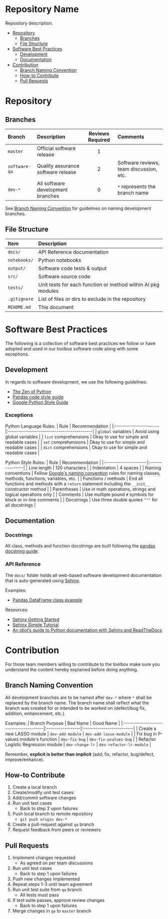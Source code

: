 # Repository Name

Repository description.

* [Repository](#repository)
   * [Branches](#branches)
   * [File Structure](#file-structure)
* [Software Best Practices](#software-best-practices)
   * [Development](#development)
   * [Documentation](#documentation)
* [Contribution](#contribution)
    * [Branch Naming Convention](#branch-naming-convention)
    * [How-to Contribute](#how-to-contribute)
    * [Pull Requests](#pull-requests)


# Repository


## Branches

| Branch        | Description                        | Reviews Required | Comments                                |
|:--------------|:-----------------------------------|:----------------:|:----------------------------------------|
| `master`      | Official software release          | 1                |                                         |
| `software-qa` | Quality assurance software release | 2                | Software reviews, team discussion, etc. |
| `dev-*`       | All software development branches  | 0                | `*` represents the branch name          |

See [Branch Naming Convention](#branch-naming-convention) for guidelines on naming development branches.


## File Structure

| Item         | Description                                                  |
|:-------------|:-------------------------------------------------------------|
| `docs/`      | API Reference documentation                                  |
| `notebooks/` | Python notebooks                                             |
| `output/`    | Software code tests & output                                 |
| `src/`       | Software source code                                         |
| `tests/`     | Unit tests for each function or method within AI pkg modules |
| `.gitignore` | List of files or dirs to exclude in the repository           |
| `README.md`  | This document                                                |


# Software Best Practices

The following is a collection of software best practices we follow or have adopted and used in our toolbox software code along with some exceptions.


## Development

In regards to software development, we use the following guidelines:
* [The Zen of Python](https://www.python.org/dev/peps/pep-0020/#id2)
* [Pandas code style guide](https://pandas.pydata.org/pandas-docs/stable/development/code_style.html)
* [Google Python Style Guide](https://google.github.io/styleguide/pyguide.html)


### Exceptions

Python Language Rules:
| Rule                  | Recommendation                            |
|:----------------------|:------------------------------------------|
| `global` variables    | Avoid using global variables              |
| `list` comprehensions | Okay to use for simple and readable cases |
| `set` comprehensions  | Okay to use for simple and readable cases |
| `dict` comprehensions | Okay to use for simple and readable cases |

Python Style Rules:
| Rule                 | Recommendation |
|:---------------------|:---------------|
| Line length          | 120 characters |
| Indentation          | 4 spaces |
| Naming conventions   | Follow [Google's naming convention](https://google.github.io/styleguide/pyguide.html?showone=Naming#316-naming) rules for naming classes, methods, functions, variables, etc. |
| Functions / methods  | End all functions and methods with a `return` statement including the `__init__` constructor method |
| Parentheses          | Use in math operations, strings and logical operations only |
| Comments             | Use multiple pound `#` symbols for block or in-line comments |
| Docstrings           | Use three double quotes `"""` for all docstrings |


## Documentation


### Docstrings

All class, methods and function docstrings are built following the [pandas docstring guide](https://pandas.pydata.org/pandas-docs/stable/development/contributing_docstring.html).


### API Reference

The `docs/` folder holds all web-based software development documentation that is auto-generated using [Sphinx](http://www.sphinx-doc.org/en/stable/index.html).

Examples:
* [Pandas DataFrame class example](https://pandas.pydata.org/pandas-docs/stable/reference/api/pandas.DataFrame.html)

Resources:
* [Sphinx Getting Started](http://www.sphinx-doc.org/en/stable/usage/quickstart.html)
* [Sphinx Simple Tutorial](https://brandons-sphinx-tutorial.readthedocs.io/en/latest/)
* [An idiot’s guide to Python documentation with Sphinx and ReadTheDocs](https://samnicholls.net/2016/06/15/how-to-sphinx-readthedocs/)


# Contribution

For those team members willing to contribute to the toolbox make sure you understand the content hereby explained before doing anything.


## Branch Naming Convention

All development branches are to be named after `dev-*` where `*` shall be replaced by the branch name. The branch name shall reflect what the branch was created for or intended to be worked on (defect/bug fix, addition, enhancement, etc.).

Examples:
| Branch Purpose                        | Bad Name         | Good Name                |
|:--------------------------------------|:-----------------|:-------------------------|
| Create a new LASSO module             | `dev-add-module` | `dev-add-lasso-module`   |
| Fix bug in P-values module's function | `dev-fix-bug`    | `dev-fix-pvalues-bug`    |
| Refactor Logistic Regression module   | `dev-change-lr`  | `dev-refactor-lr-module` |

Remember, **explicit is better than implicit** (add, fix, refactor, bug/defect, improve/enhance).


## How-to Contribute

1. Create a local branch
2. Create/modify unit test cases
3. Add/commit software changes
4. Run unit test cases
    * Back to step 2 upon failures
5. Push local branch to remote repository
    * `git push origin dev-*`
6. Create a pull-request against `qa` branch
7. Request feedback from peers or reviewers

## Pull Requests

1. Implement changes requested
   * As agreed on per team discussions
2. Run unit test cases
   * Back to step 1 upon failures
3. Push new changes implemented
4. Repeat steps 1-3 until team agreement
5. Run unit test suite from `qa` branch
   * All tests must pass
6. If test suite passes, approve review changes
   * Back to step 1 upon failures
7. Merge changes in `qa` to `master` branch
